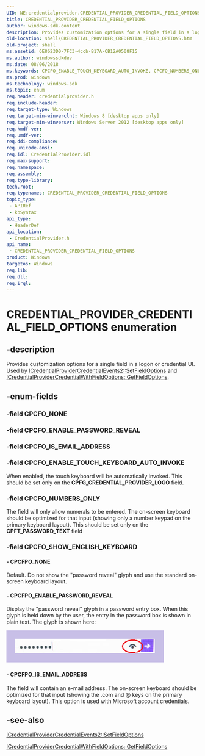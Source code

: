 ```yaml
---
UID: NE:credentialprovider.CREDENTIAL_PROVIDER_CREDENTIAL_FIELD_OPTIONS
title: CREDENTIAL_PROVIDER_CREDENTIAL_FIELD_OPTIONS
author: windows-sdk-content
description: Provides customization options for a single field in a logon or credential UI.
old-location: shell\CREDENTIAL_PROVIDER_CREDENTIAL_FIELD_OPTIONS.htm
old-project: shell
ms.assetid: 6E8623D0-7FC3-4ccb-B17A-CB12A0508F15
ms.author: windowssdkdev
ms.date: 08/06/2018
ms.keywords: CPCFO_ENABLE_TOUCH_KEYBOARD_AUTO_INVOKE, CPCFO_NUMBERS_ONLY, CPCFPO_ENABLE_PASSWORD_REVEAL, CPCFPO_IS_EMAIL_ADDRESS, CPCFPO_NONE, CREDENTIAL_PROVIDER_CREDENTIAL_FIELD_OPTIONS, CREDENTIAL_PROVIDER_CREDENTIAL_FIELD_OPTIONS enumeration [Windows Shell], credentialprovider/CPCFO_ENABLE_TOUCH_KEYBOARD_AUTO_INVOKE, credentialprovider/CPCFO_NUMBERS_ONLY, credentialprovider/CPCFPO_ENABLE_PASSWORD_REVEAL, credentialprovider/CPCFPO_IS_EMAIL_ADDRESS, credentialprovider/CPCFPO_NONE, credentialprovider/CREDENTIAL_PROVIDER_CREDENTIAL_FIELD_OPTIONS, shell.CREDENTIAL_PROVIDER_CREDENTIAL_FIELD_OPTIONS, shell.CREDENTIAL_PROVIDER_USER_ENUM
ms.prod: windows
ms.technology: windows-sdk
ms.topic: enum
req.header: credentialprovider.h
req.include-header: 
req.target-type: Windows
req.target-min-winverclnt: Windows 8 [desktop apps only]
req.target-min-winversvr: Windows Server 2012 [desktop apps only]
req.kmdf-ver: 
req.umdf-ver: 
req.ddi-compliance: 
req.unicode-ansi: 
req.idl: CredentialProvider.idl
req.max-support: 
req.namespace: 
req.assembly: 
req.type-library: 
tech.root: 
req.typenames: CREDENTIAL_PROVIDER_CREDENTIAL_FIELD_OPTIONS
topic_type:
 - APIRef
 - kbSyntax
api_type:
 - HeaderDef
api_location:
 - CredentialProvider.h
api_name:
 - CREDENTIAL_PROVIDER_CREDENTIAL_FIELD_OPTIONS
product: Windows
targetos: Windows
req.lib: 
req.dll: 
req.irql: 
---
```


# CREDENTIAL_PROVIDER_CREDENTIAL_FIELD_OPTIONS enumeration


## -description


Provides customization options for a single field in a logon or credential UI. Used by <a href="https://msdn.microsoft.com/5507E8DE-5746-4031-900B-3EF5C97BC2EE">ICredentialProviderCredentialEvents2::SetFieldOptions</a> and <a href="https://msdn.microsoft.com/DE5E6F0E-F4FD-43ce-A1EB-F45C04C85239">ICredentialProviderCredentialWithFieldOptions::GetFieldOptions</a>.


## -enum-fields




### -field CPCFO_NONE


### -field CPCFO_ENABLE_PASSWORD_REVEAL


### -field CPCFO_IS_EMAIL_ADDRESS


### -field CPCFO_ENABLE_TOUCH_KEYBOARD_AUTO_INVOKE

When enabled, the touch keyboard will be automatically invoked. This should be set only on the <b>CPFG_CREDENTIAL_PROVIDER_LOGO</b> field.


### -field CPCFO_NUMBERS_ONLY

The field will only allow numerals to be entered. The on-screen keyboard should be optimized for that input (showing only a number keypad on the primary keyboard layout). This should be set only on the <b>CPFT_PASSWORD_TEXT</b> field 


### -field CPCFO_SHOW_ENGLISH_KEYBOARD




#### - CPCFPO_NONE

Default. Do not show the "password reveal" glyph and use the standard on-screen keyboard layout.


#### - CPCFPO_ENABLE_PASSWORD_REVEAL

Display the "password reveal" glyph in a password entry box. When this glyph is held down by the user, the entry in the password box is shown in plain text. The glyph is shown here:

                        

<img alt="Password reveal glyph" src="./images/PasswordReveal.png"/>


#### - CPCFPO_IS_EMAIL_ADDRESS

The field will contain an e-mail address. The on-screen keyboard should be optimized for that input (showing the .com and @ keys on the primary keyboard layout). This option is used with Microsoft account credentials.


## -see-also




<a href="https://msdn.microsoft.com/5507E8DE-5746-4031-900B-3EF5C97BC2EE">ICredentialProviderCredentialEvents2::SetFieldOptions</a>



<a href="https://msdn.microsoft.com/DE5E6F0E-F4FD-43ce-A1EB-F45C04C85239">ICredentialProviderCredentialWithFieldOptions::GetFieldOptions</a>
 

 

